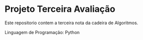 # Projeto Terceira Avaliação
Este repositorio contem a terceira nota da cadeira de Algoritmos.

Linguagem de Programação: Python
